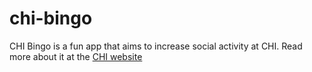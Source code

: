 chi-bingo
=========
CHI Bingo is a fun app that aims to increase social activity at CHI. Read more about it at the [CHI website](http://chi2014.acm.org/mobileapp)
